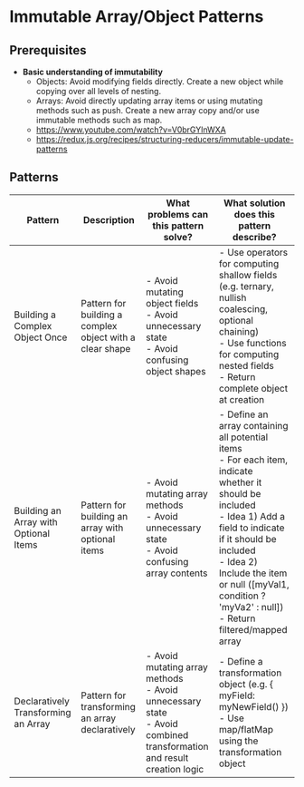 # Immutable Array/Object Patterns

## Prerequisites

-   **Basic understanding of immutability**
    -   Objects: Avoid modifying fields directly. Create a new object while copying over all levels of nesting.
    -   Arrays: Avoid directly updating array items or using mutating methods such as push. Create a new array copy and/or use immutable methods such as map.
    -   https://www.youtube.com/watch?v=V0brGYlnWXA
    -   https://redux.js.org/recipes/structuring-reducers/immutable-update-patterns

## Patterns

| Pattern                               | Description                                              | What problems can this pattern solve?                                                                                    | What solution does this pattern describe?                                                                                                                                                                                                                                                  |
| ------------------------------------- | -------------------------------------------------------- | ------------------------------------------------------------------------------------------------------------------------ | ------------------------------------------------------------------------------------------------------------------------------------------------------------------------------------------------------------------------------------------------------------------------------------------ |
| Building a Complex Object Once        | Pattern for building a complex object with a clear shape | - Avoid mutating object fields<br>- Avoid unnecessary state<br>- Avoid confusing object shapes                           | - Use operators for computing shallow fields (e.g. ternary, nullish coalescing, optional chaining)<br>- Use functions for computing nested fields<br>- Return complete object at creation                                                                                                  |
| Building an Array with Optional Items | Pattern for building an array with optional items        | - Avoid mutating array methods<br>- Avoid unnecessary state<br>- Avoid confusing array contents                          | - Define an array containing all potential items<br>- For each item, indicate whether it should be included<br> - Idea 1) Add a field to indicate if it should be included<br> - Idea 2) Include the item or null ([myVal1, condition ? 'myVa2' : null])<br>- Return filtered/mapped array |
| Declaratively Transforming an Array   | Pattern for transforming an array declaratively          | - Avoid mutating array methods<br>- Avoid unnecessary state<br>- Avoid combined transformation and result creation logic | - Define a transformation object (e.g. { myField: myNewField() })<br>- Use map/flatMap using the transformation object                                                                                                                                                                     |
